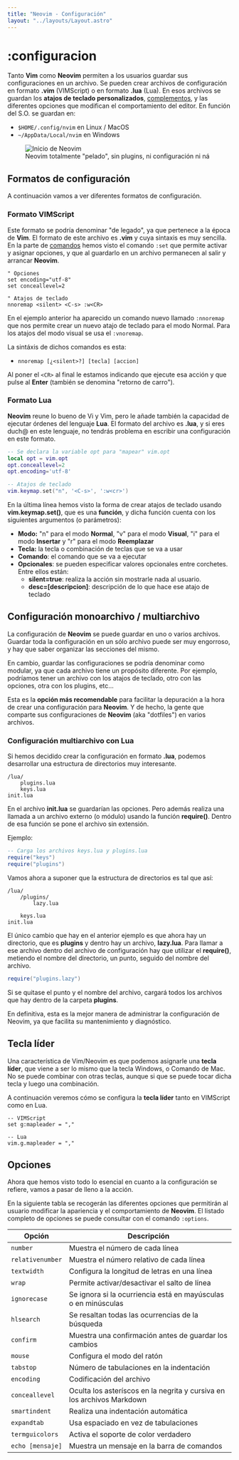 ```yaml
---
title: "Neovim - Configuración"
layout: "../layouts/Layout.astro"
---
```

<main>

# :configuracion

Tanto **Vim** como **Neovim** permiten a los usuarios guardar sus configuraciones en un archivo. Se pueden crear archivos de configuración en formato **.vim** (VIMScript) o en formato **.lua** (Lua). En esos archivos se guardan los **atajos de teclado personalizados**, [complementos](/plugins), y las diferentes opciones que modifican el comportamiento del editor. En función del S.O. se guardan en:

* `$HOME/.config/nvim` en Linux / MacOS
* `~/AppData/Local/nvim` en Windows

<figure>
        <img src="/images/Inicio-Neovim.webp" alt="Inicio de Neovim" />
        <figcaption>Neovim totalmente "pelado", sin plugins, ni configuración ni ná</figcaption>
</figure>

## Formatos de configuración
A continuación vamos a ver diferentes formatos de configuración.

### Formato VIMScript

Este formato se podría denominar "de legado", ya que pertenece a la época de **Vim**.
    El formato de este archivo es **.vim** y cuya sintaxis es muy sencilla. En la
parte de [comandos](/comandos) hemos visto el comando `:set` que permite activar y
asignar opciones, y que al guardarlo en un archivo permanecen al salir y arrancar
**Neovim**.

``` vim 
" Opciones
set encoding="utf-8"
set conceallevel=2

" Atajos de teclado
nnoremap <silent> <C-s> :w<CR>
```
En el ejemplo anterior ha aparecido un comando nuevo llamado `:nnoremap` que nos
permite crear un nuevo atajo de teclado para el modo Normal. Para los atajos del modo
    visual se usa el `:vnoremap`.

La sintáxis de dichos comandos es esta:

+ `nnoremap [¿<silent>?] [tecla] [accion]`

Al poner el `<CR>` al final le estamos indicando que ejecute esa acción y que pulse al
    **Enter** (también se denomina "retorno de carro").

### Formato Lua
**Neovim** reune lo bueno de Vi y Vim, pero le añade también la capacidad de ejecutar
    órdenes del lenguaje **Lua**. El formato del archivo es **.lua**, y si eres duch@
    en este lenguaje, no tendrás problema en escribir una configuración en este
formato.

``` lua
-- Se declara la variable opt para "mapear" vim.opt
local opt = vim.opt
opt.conceallevel=2
opt.encoding='utf-8'

-- Atajos de teclado
vim.keymap.set("n", '<C-s>', ':w<cr>')
```

En la última línea hemos visto la forma de crear atajos de teclado usando
**vim.keymap.set()**, que es una **función**, y dicha función cuenta con los
siguientes argumentos (o parámetros):

+ **Modo:** "n" para el modo **Normal**, "v" para el modo **Visual**, "i" para el
modo **Insertar** y "r" para el modo **Reemplazar**
+ **Tecla:** la tecla o combinación de teclas que se va a usar
+ **Comando**: el comando que se va a ejecutar
+ **Opcionales**: se pueden especificar valores opcionales entre corchetes. Entre ellos están:
    + **silent=true**: realiza la acción sin mostrarle nada al usuario.
    + **desc=[descripcion]**: descripción de lo que hace ese atajo de teclado

## Configuración monoarchivo / multiarchivo

La configuración de **Neovim** se puede guardar en uno o varios archivos. Guardar
toda la configuración en un sólo archivo puede ser muy engorroso, y hay que saber
organizar las secciones del mismo.

En cambio, guardar las configuraciones se podría denominar como modular, ya que cada
    archivo tiene un propósito diferente. Por ejemplo, podríamos tener un archivo con
    los atajos de teclado, otro con las opciones, otra con los plugins, etc...

Esta es la **opción más recomendable** para facilitar la depuración a la hora de
crear una configuración para **Neovim**. Y de hecho, la gente que comparte sus
configuraciones de **Neovim** (aka "dotfiles") en varios archivos.

### Configuración multiarchivo con Lua

Si hemos decidido crear la configuración en formato **.lua**, podemos desarrollar una
    estructura de directorios muy interesante.

```
/lua/
    plugins.lua
    keys.lua
init.lua
```

En el archivo **init.lua** se guardarían las opciones. Pero además realiza una
llamada a un archivo externo (o módulo) usando la función **require()**. Dentro de
esa función se pone el archivo sin extensión.

Ejemplo:

``` lua
-- Carga los archivos keys.lua y plugins.lua
require("keys")
require("plugins")
```

Vamos ahora a suponer que la estructura de directorios es tal que así:

```
/lua/
    /plugins/
        lazy.lua
        
    keys.lua
init.lua
```

El único cambio que hay en el anterior ejemplo es que ahora hay un directorio, que es
    **plugins** y dentro hay un archivo, **lazy.lua**. Para llamar a ese archivo
dentro del archivo de configuración hay que utilizar el **require()**, metiendo el
nombre del directorio, un punto, seguido del nombre del archivo.

``` lua
require("plugins.lazy")
```

Si se quitase el punto y el nombre del archivo, cargará todos los archivos que hay
dentro de la carpeta **plugins**.

En definitiva, esta es la mejor manera de administrar la configuración de Neovim, ya
    que facilita su mantenimiento y diagnóstico.

## Tecla líder
Una característica de Vim/Neovim es que podemos asignarle una **tecla líder**, que
viene a ser lo mismo que la tecla Windows, o Comando de Mac. No se puede combinar con
    otras teclas, aunque si que se puede tocar dicha tecla y luego una combinación.

A continuación veremos cómo se configura la **tecla líder** tanto en VIMScript como
en Lua.

```
-- VIMScript
set g:mapleader = ","

-- Lua
vim.g.mapleader = ","
```

## Opciones
Ahora que hemos visto todo lo esencial en cuanto a la configuración se refiere, vamos
    a pasar de lleno a la acción.

En la siguiente tabla se recogerán las diferentes opciones que permitirán al usuario
    modificar la apariencia y el comportamiento de **Neovim**. El listado completo de
    opciones se puede consultar con el comando `:options`.

| Opción | Descripción |
| ------ | ----------- |
| `number` | Muestra el número de cada línea |
| `relativenumber` | Muestra el número relativo de cada línea |
| `textwidth` | Configura la longitud de letras en una línea |
| `wrap` | Permite activar/desactivar el salto de línea |
| `ignorecase` | Se ignora si la ocurriencia está en mayúsculas o en minúsculas |
| `hlsearch` | Se resaltan todas las ocurrencias de la búsqueda |
| `confirm` | Muestra una confirmación antes de guardar los cambios |
| `mouse` | Configura el modo del ratón |
| `tabstop` | Número de tabulaciones en la indentación |
| `encoding` | Codificación del archivo |
| `conceallevel` | Oculta los asteríscos en la negrita y cursiva en los archivos Markdown |
| `smartindent` | Realiza una indentación automática |
| `expandtab` | Usa espaciado en vez de tabulaciones |
| `termguicolors` | Activa el soporte de color verdadero |
| `echo [mensaje]` | Muestra un mensaje en la barra de comandos |
</main>
